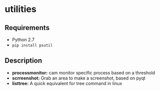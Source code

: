 # utilities

## Requirements

* Python 2.7
* `pip install psutil`

## Description
* **processmonitor:** cam monitor specific process based on a threshold
* **scrreenshot:** Grab an area to make a screenshot, based on pyqt
* **listtree:** A quick equivalent for tree command in linux

